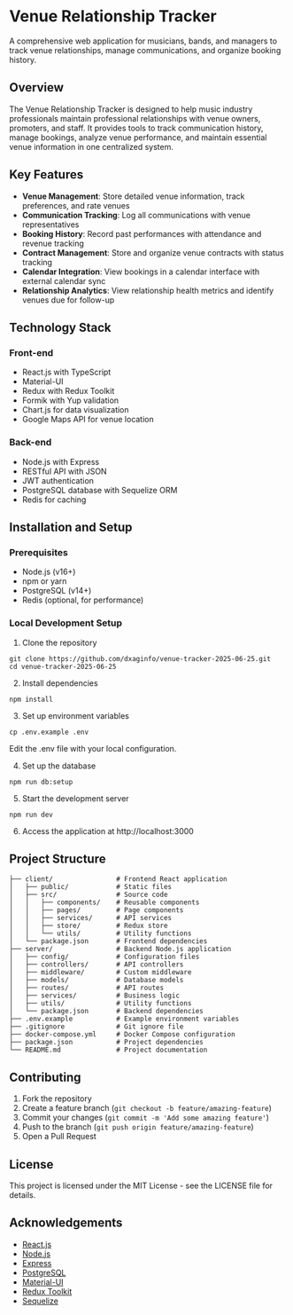 # Venue Relationship Tracker

A comprehensive web application for musicians, bands, and managers to track venue relationships, manage communications, and organize booking history.

## Overview

The Venue Relationship Tracker is designed to help music industry professionals maintain professional relationships with venue owners, promoters, and staff. It provides tools to track communication history, manage bookings, analyze venue performance, and maintain essential venue information in one centralized system.

## Key Features

- **Venue Management**: Store detailed venue information, track preferences, and rate venues
- **Communication Tracking**: Log all communications with venue representatives
- **Booking History**: Record past performances with attendance and revenue tracking
- **Contract Management**: Store and organize venue contracts with status tracking
- **Calendar Integration**: View bookings in a calendar interface with external calendar sync
- **Relationship Analytics**: View relationship health metrics and identify venues due for follow-up

## Technology Stack

### Front-end
- React.js with TypeScript
- Material-UI
- Redux with Redux Toolkit
- Formik with Yup validation
- Chart.js for data visualization
- Google Maps API for venue location

### Back-end
- Node.js with Express
- RESTful API with JSON
- JWT authentication
- PostgreSQL database with Sequelize ORM
- Redis for caching

## Installation and Setup

### Prerequisites
- Node.js (v16+)
- npm or yarn
- PostgreSQL (v14+)
- Redis (optional, for performance)

### Local Development Setup

1. Clone the repository
```
git clone https://github.com/dxaginfo/venue-tracker-2025-06-25.git
cd venue-tracker-2025-06-25
```

2. Install dependencies
```
npm install
```

3. Set up environment variables
```
cp .env.example .env
```
Edit the .env file with your local configuration.

4. Set up the database
```
npm run db:setup
```

5. Start the development server
```
npm run dev
```

6. Access the application at http://localhost:3000

## Project Structure

```
├── client/                # Frontend React application
│   ├── public/            # Static files
│   ├── src/               # Source code
│   │   ├── components/    # Reusable components
│   │   ├── pages/         # Page components
│   │   ├── services/      # API services
│   │   ├── store/         # Redux store
│   │   └── utils/         # Utility functions
│   └── package.json       # Frontend dependencies
├── server/                # Backend Node.js application
│   ├── config/            # Configuration files
│   ├── controllers/       # API controllers
│   ├── middleware/        # Custom middleware
│   ├── models/            # Database models
│   ├── routes/            # API routes
│   ├── services/          # Business logic
│   ├── utils/             # Utility functions
│   └── package.json       # Backend dependencies
├── .env.example           # Example environment variables
├── .gitignore             # Git ignore file
├── docker-compose.yml     # Docker Compose configuration
├── package.json           # Project dependencies
└── README.md              # Project documentation
```

## Contributing

1. Fork the repository
2. Create a feature branch (`git checkout -b feature/amazing-feature`)
3. Commit your changes (`git commit -m 'Add some amazing feature'`)
4. Push to the branch (`git push origin feature/amazing-feature`)
5. Open a Pull Request

## License

This project is licensed under the MIT License - see the LICENSE file for details.

## Acknowledgements

- [React.js](https://reactjs.org/)
- [Node.js](https://nodejs.org/)
- [Express](https://expressjs.com/)
- [PostgreSQL](https://www.postgresql.org/)
- [Material-UI](https://mui.com/)
- [Redux Toolkit](https://redux-toolkit.js.org/)
- [Sequelize](https://sequelize.org/)